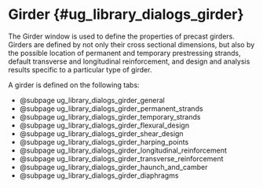 Girder {#ug_library_dialogs_girder}
==============================================
The Girder window is used to define the properties of precast girders. Girders are defined by not only their cross sectional dimensions, but also by the possible location of permanent and temporary prestressing strands, default transverse and longitudinal reinforcement, and design and analysis results specific to a particular type of girder.

A girder is defined on the following tabs:

* @subpage ug_library_dialogs_girder_general
* @subpage ug_library_dialogs_girder_permanent_strands
* @subpage ug_library_dialogs_girder_temporary_strands
* @subpage ug_library_dialogs_girder_flexural_design
* @subpage ug_library_dialogs_girder_shear_design
* @subpage ug_library_dialogs_girder_harping_points
* @subpage ug_library_dialogs_girder_longitudinal_reinforcement
* @subpage ug_library_dialogs_girder_transverse_reinforcement
* @subpage ug_library_dialogs_girder_haunch_and_camber
* @subpage ug_library_dialogs_girder_diaphragms
